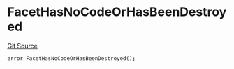 # FacetHasNoCodeOrHasBeenDestroyed
[Git Source](https://github.com/thrackle-io/tron/blob/a6e068f4bc8dd6e86015430d874759ac1519196d/src/client/token/handler/diamond/HandlerDiamond.sol)


```solidity
error FacetHasNoCodeOrHasBeenDestroyed();
```

